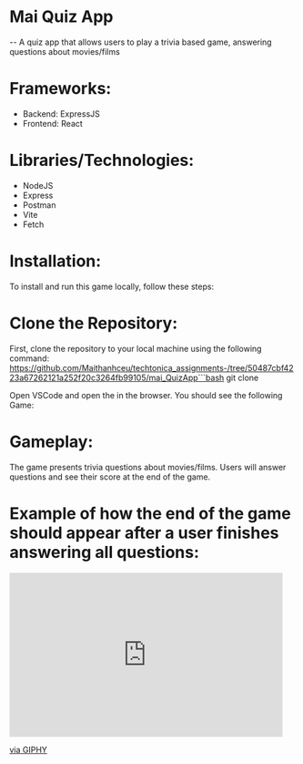# Mai Quiz App 
-- A quiz app that allows users to play a trivia based game, answering questions about movies/films

# Frameworks: 
- Backend: ExpressJS
- Frontend: React 


# Libraries/Technologies: 
- NodeJS
- Express
- Postman
- Vite
- Fetch

# Installation: 
To install and run this game locally, follow these steps:

# Clone the Repository: 
First, clone the repository to your local machine using the following command: https://github.com/Maithanhceu/techtonica_assignments-/tree/50487cbf4223a67262121a252f20c3264fb99105/mai_QuizApp```bash git clone

Open VSCode and open the  in the browser. You should see the following Game: 


# Gameplay:
The game presents trivia questions about movies/films. Users will answer questions and see their score at the end of the game.

# Example of how the end of the game should appear after a user finishes answering all questions:

<iframe src="https://giphy.com/embed/YcizLoTtuKsUYLjg3M" width="480" height="288" style="border:none;" frameBorder="0" class="giphy-embed" allowFullScreen></iframe> <p><a href="https://giphy.com/gifs/YcizLoTtuKsUYLjg3M">via GIPHY</a></p>

